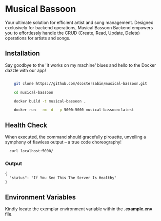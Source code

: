 # Musical Bassoon

Your ultimate solution for efficient artist and song management. Designed exclusively for backend operations, Musical Bassoon Backend empowers you to effortlessly handle the CRUD (Create, Read, Update, Delete) operations for artists and songs. 



## Installation

Say goodbye to the 'It works on my machine' blues and hello to the Docker dazzle with our app! 
```bash

    git clone https://github.com/dcostersabin/musical-bassoon.git

    cd musical-bassoon

    docker build -t musical-bassoon .

    docker run --rm -d  -p 5000:5000 musical-bassoon:latest


```
    
## Health Check

When executed, the command should gracefully pirouette, unveiling a symphony of flawless output – a true code choreography!

```bash
  curl localhost:5000/

```
### Output 
```
{
  "status": "If You See This The Server Is Healthy"
}
```




## Environment Variables

Kindly locate the exemplar environment variable within the __.example.env__ file.

